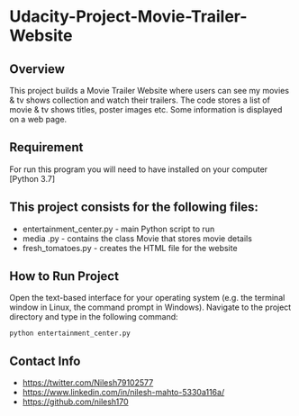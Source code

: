 # Udacity-Project-Movie-Trailer-Website
## Overview
This project builds a Movie Trailer Website where users can see my movies & tv shows collection and watch their trailers. The code stores a list of movie & tv shows titles, poster images etc. Some information is displayed on a web page.

## Requirement
For run this program you will need to have installed on your computer [Python 3.7] 
## This project consists for the following files:
* entertainment_center.py - main Python script to run
* media .py - contains the class Movie that stores movie details
* fresh_tomatoes.py - creates the HTML file for the website 
## How to Run Project
Open the text-based interface for your operating system (e.g. the terminal window in Linux, the command prompt in Windows).
Navigate to the project directory and type in the following command:
```
python entertainment_center.py
```
## Contact Info
* https://twitter.com/Nilesh79102577
* https://www.linkedin.com/in/nilesh-mahto-5330a116a/
* https://github.com/nilesh170

